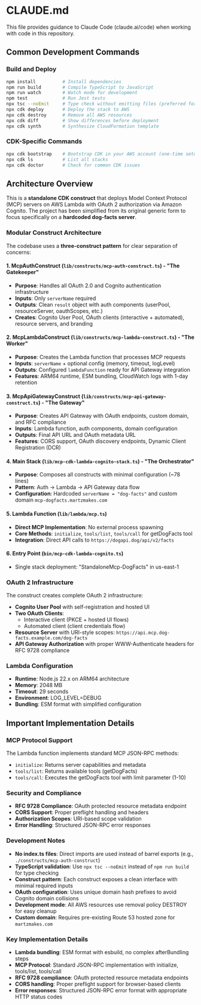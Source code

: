 # CLAUDE.md

This file provides guidance to Claude Code (claude.ai/code) when working with code in this repository.

## Common Development Commands

### Build and Deploy
```bash
npm install          # Install dependencies
npm run build        # Compile TypeScript to JavaScript
npm run watch        # Watch mode for development
npm test             # Run Jest tests
npx tsc --noEmit     # Type check without emitting files (preferred for CI/validation)
npx cdk deploy       # Deploy the stack to AWS
npx cdk destroy      # Remove all AWS resources
npx cdk diff         # Show differences before deployment
npx cdk synth        # Synthesize CloudFormation template
```

### CDK-Specific Commands
```bash
npx cdk bootstrap    # Bootstrap CDK in your AWS account (one-time setup)
npx cdk ls           # List all stacks
npx cdk doctor       # Check for common CDK issues
```

## Architecture Overview

This is a **standalone CDK construct** that deploys Model Context Protocol (MCP) servers on AWS Lambda with OAuth 2 authorization via Amazon Cognito. The project has been simplified from its original generic form to focus specifically on a **hardcoded dog-facts server**.

### Modular Construct Architecture
The codebase uses a **three-construct pattern** for clear separation of concerns:

#### 1. McpAuthConstruct (`lib/constructs/mcp-auth-construct.ts`) - "The Gatekeeper"
- **Purpose**: Handles all OAuth 2.0 and Cognito authentication infrastructure
- **Inputs**: Only `serverName` required
- **Outputs**: Clean `result` object with auth components (userPool, resourceServer, oauthScopes, etc.)
- **Creates**: Cognito User Pool, OAuth clients (interactive + automated), resource servers, and branding

#### 2. McpLambdaConstruct (`lib/constructs/mcp-lambda-construct.ts`) - "The Worker"
- **Purpose**: Creates the Lambda function that processes MCP requests
- **Inputs**: `serverName` + optional config (memory, timeout, logLevel)
- **Outputs**: Configured `lambdaFunction` ready for API Gateway integration
- **Features**: ARM64 runtime, ESM bundling, CloudWatch logs with 1-day retention

#### 3. McpApiGatewayConstruct (`lib/constructs/mcp-api-gateway-construct.ts`) - "The Gateway"
- **Purpose**: Creates API Gateway with OAuth endpoints, custom domain, and RFC compliance
- **Inputs**: Lambda function, auth components, domain configuration
- **Outputs**: Final API URL and OAuth metadata URL
- **Features**: CORS support, OAuth discovery endpoints, Dynamic Client Registration (DCR)

#### 4. Main Stack (`lib/mcp-cdk-lambda-cognito-stack.ts`) - "The Orchestrator"
- **Purpose**: Composes all constructs with minimal configuration (~78 lines)
- **Pattern**: Auth → Lambda → API Gateway data flow
- **Configuration**: Hardcoded `serverName = "dog-facts"` and custom domain `mcp-dogfacts.martzmakes.com`

#### 5. Lambda Function (`lib/lambda/mcp.ts`)
- **Direct MCP Implementation**: No external process spawning
- **Core Methods**: `initialize`, `tools/list`, `tools/call` for getDogFacts tool
- **Integration**: Direct API calls to `https://dogapi.dog/api/v2/facts`

#### 6. Entry Point (`bin/mcp-cdk-lambda-cognito.ts`)
- Single stack deployment: "StandaloneMcp-DogFacts" in us-east-1

### OAuth 2 Infrastructure
The construct creates complete OAuth 2 infrastructure:
- **Cognito User Pool** with self-registration and hosted UI
- **Two OAuth Clients**:
  - Interactive client (PKCE + hosted UI flows)
  - Automated client (client credentials flow)
- **Resource Server** with URI-style scopes: `https://api.mcp.dog-facts.example.com/dog-facts`
- **API Gateway Authorization** with proper WWW-Authenticate headers for RFC 9728 compliance

### Lambda Configuration
- **Runtime**: Node.js 22.x on ARM64 architecture
- **Memory**: 2048 MB
- **Timeout**: 29 seconds
- **Environment**: LOG_LEVEL=DEBUG
- **Bundling**: ESM format with simplified configuration

## Important Implementation Details

### MCP Protocol Support
The Lambda function implements standard MCP JSON-RPC methods:
- `initialize`: Returns server capabilities and metadata
- `tools/list`: Returns available tools (getDogFacts)
- `tools/call`: Executes the getDogFacts tool with limit parameter (1-10)

### Security and Compliance
- **RFC 9728 Compliance**: OAuth protected resource metadata endpoint
- **CORS Support**: Proper preflight handling and headers
- **Authorization Scopes**: URI-based scope validation
- **Error Handling**: Structured JSON-RPC error responses

### Development Notes
- **No index.ts files**: Direct imports are used instead of barrel exports (e.g., `./constructs/mcp-auth-construct`)
- **TypeScript validation**: Use `npx tsc --noEmit` instead of `npm run build` for type checking
- **Construct pattern**: Each construct exposes a clean interface with minimal required inputs
- **OAuth configuration**: Uses unique domain hash prefixes to avoid Cognito domain collisions  
- **Development mode**: All AWS resources use removal policy DESTROY for easy cleanup
- **Custom domain**: Requires pre-existing Route 53 hosted zone for `martzmakes.com`

### Key Implementation Details
- **Lambda bundling**: ESM format with esbuild, no complex afterBundling steps
- **MCP Protocol**: Standard JSON-RPC implementation with initialize, tools/list, tools/call
- **RFC 9728 compliance**: OAuth protected resource metadata endpoints
- **CORS handling**: Proper preflight support for browser-based clients
- **Error responses**: Structured JSON-RPC error format with appropriate HTTP status codes